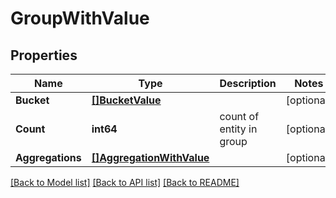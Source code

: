 # GroupWithValue

## Properties

Name | Type | Description | Notes
------------ | ------------- | ------------- | -------------
**Bucket** | [**[]BucketValue**](BucketValue.md) |  | [optional] 
**Count** | **int64** | count of entity in group | [optional] 
**Aggregations** | [**[]AggregationWithValue**](AggregationWithValue.md) |  | [optional] 

[[Back to Model list]](../README.md#documentation-for-models) [[Back to API list]](../README.md#documentation-for-api-endpoints) [[Back to README]](../README.md)


